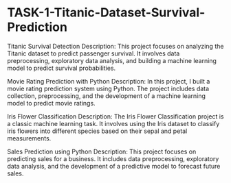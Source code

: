 # TASK-1-Titanic-Dataset-Survival-Prediction
Titanic Survival Detection Description: This project focuses on analyzing the Titanic dataset to predict passenger survival. It involves data preprocessing, exploratory data analysis, and building a machine learning model to predict survival probabilities.

Movie Rating Prediction with Python Description: In this project, I built a movie rating prediction system using Python. The project includes data collection, preprocessing, and the development of a machine learning model to predict movie ratings.

Iris Flower Classification Description: The Iris Flower Classification project is a classic machine learning task. It involves using the Iris dataset to classify iris flowers into different species based on their sepal and petal measurements.

Sales Prediction using Python Description: This project focuses on predicting sales for a business. It includes data preprocessing, exploratory data analysis, and the development of a predictive model to forecast future sales.
